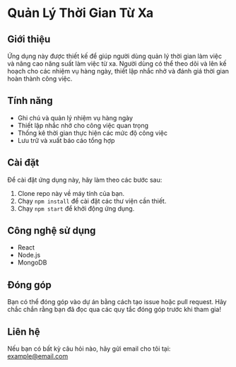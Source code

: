 # Quản Lý Thời Gian Từ Xa

## Giới thiệu
Ứng dụng này được thiết kế để giúp người dùng quản lý thời gian làm việc và nâng cao năng suất làm việc từ xa. Người dùng có thể theo dõi và lên kế hoạch cho các nhiệm vụ hàng ngày, thiết lập nhắc nhở và đánh giá thời gian hoàn thành công việc.

## Tính năng
- Ghi chú và quản lý nhiệm vụ hàng ngày
- Thiết lập nhắc nhở cho công việc quan trọng
- Thống kê thời gian thực hiện các mức độ công việc
- Lưu trữ và xuất báo cáo tổng hợp

## Cài đặt
Để cài đặt ứng dụng này, hãy làm theo các bước sau:
1. Clone repo này về máy tính của bạn.
2. Chạy `npm install` để cài đặt các thư viện cần thiết.
3. Chạy `npm start` để khởi động ứng dụng.

## Công nghệ sử dụng
- React
- Node.js
- MongoDB

## Đóng góp
Bạn có thể đóng góp vào dự án bằng cách tạo issue hoặc pull request. Hãy chắc chắn rằng bạn đã đọc qua các quy tắc đóng góp trước khi tham gia!

## Liên hệ
Nếu bạn có bất kỳ câu hỏi nào, hãy gửi email cho tôi tại: example@email.com
